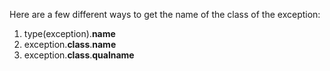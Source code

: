 Here are a few different ways to get the name of the class of the exception:

1. type(exception).__name__
2. exception.__class__.__name__
3. exception.__class__.__qualname__
